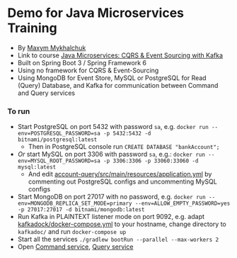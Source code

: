 # Demo for Java Microservices Training

* By [Maxym Mykhalchuk](https://blog.maxym.dp.ua)
* Link to course [Java Microservices: CQRS & Event Sourcing with Kafka](https://ciklum.udemy.com/course/java-microservices-cqrs-event-sourcing-with-kafka/learn/lecture/26302590#overview)
* Built on Spring Boot 3 / Spring Framework 6
* Using no framework for CQRS & Event-Sourcing
* Using MongoDB for Event Store, MySQL or PostgreSQL for Read (Query) Database, and Kafka for communication between Command and Query services

### To run
* Start PostgreSQL on port 5432 with password `sa`, e.g. `docker run --env=POSTGRESQL_PASSWORD=sa -p 5432:5432 -d bitnami/postgresql:latest`
  * Then in PostgreSQL console run `CREATE DATABASE "bankAccount";`
* _Or_ start MySQL on port 3306 with password `sa`, e.g.: `docker run --env=MYSQL_ROOT_PASSWORD=sa -p 3306:3306 -p 33060:33060 -d mysql:latest`
  * And edit [account-query/src/main/resources/application.yml](account-query/src/main/resources/application.yml) by commenting out PostgreSQL configs and uncommenting MySQL configs
* Start MongoDB on port 27017 with no password, e.g. `docker run --env=MONGODB_REPLICA_SET_MODE=primary --env=ALLOW_EMPTY_PASSWORD=yes -p 27017:27017 -d bitnami/mongodb:latest`
* Run Kafka in PLAINTEXT listener mode on port 9092, e.g. adapt [kafkadock/docker-compose.yml](kafkadock/docker-compose.yml) to your hostname, change directory to `kafkadoc/` and run `docker-compose up`
* Start all the services `./gradlew bootRun --parallel --max-workers 2`
* Open [Command service](http://localhost:8081/swagger-ui.html), [Query service](http://localhost:8082/swagger-ui.html)

